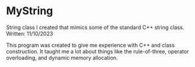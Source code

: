 # MyString
String class I created that mimics some of the standard C++ string class. Written: 11/10/2023

This program was created to give me experience with C++ and class construction. It taught me a lot about things like the rule-of-three, operator overloading, and dynamic memory allocation.
